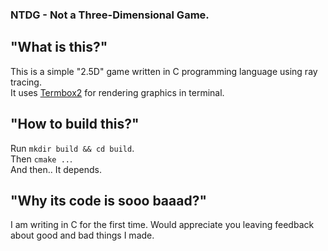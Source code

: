 ### NTDG - Not a Three-Dimensional Game.
## "What is this?"
This is a simple "2.5D" game written in C programming language using ray tracing.  
It uses [Termbox2](https://github.com/termbox/termbox2) for rendering graphics in terminal.
## "How to build this?"
Run `mkdir build && cd build`.  
Then `cmake ..`.  
And then.. It depends.
## "Why its code is sooo baaad?"
I am writing in C for the first time. Would appreciate you leaving feedback about good and bad things I made.
